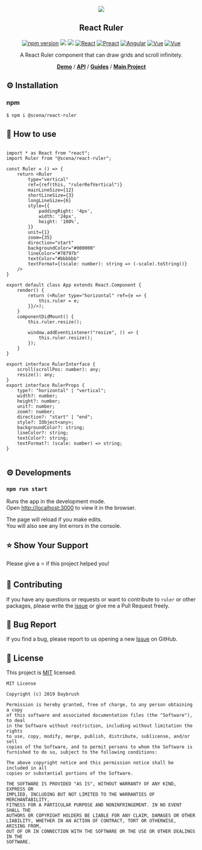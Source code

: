 

<p align="middle" ><img src="https://raw.githubusercontent.com/daybrush/ruler/master/demo/images/ruler.png"/></p>
<h2 align="middle">React Ruler</h2>
<p align="middle">
<a href="https://www.npmjs.com/package/@scena/react-ruler" target="_blank"><img src="https://img.shields.io/npm/v/@scena/react-ruler.svg?style=flat-square&color=007acc&label=version" alt="npm version" /></a>
<img src="https://img.shields.io/badge/language-typescript-blue.svg?style=flat-square"/>
<a href="https://github.com/daybrush/ruler/blob/master/LICENSE" target="_blank"><img src="https://img.shields.io/github/license/daybrush/ruler.svg?style=flat-square&label=license&color=08CE5D"/></a>
<a href="https://github.com/daybrush/ruler/tree/master/packages/react-ruler" target="_blank"><img alt="React" src="https://img.shields.io/static/v1.svg?label=&message=React&style=flat-square&color=61daeb"></a>
<a href="https://github.com/daybrush/ruler/tree/master/packages/preact-ruler" target="_blank"><img alt="Preact" src="https://img.shields.io/static/v1.svg?label=&message=Preact&style=flat-square&color=673ab8"></a>
<a href="https://github.com/daybrush/ruler/tree/master/packages/ngx-ruler" target="_blank"><img alt="Angular" src="https://img.shields.io/static/v1.svg?label=&message=Angular&style=flat-square&color=C82B38"></a>
<a href="https://github.com/daybrush/ruler/tree/master/packages/vue-ruler" target="_blank"><img
    alt="Vue"
    src="https://img.shields.io/static/v1.svg?label=&message=Vue&style=flat-square&color=3fb984"></a>
<a href="https://github.com/daybrush/ruler/tree/master/packages/svelte-ruler" target="_blank"><img
    alt="Vue"
    src="https://img.shields.io/static/v1.svg?label=&message=Svelte&style=flat-square&color=C82B38"></a>
</p>
<p align="middle">A React Ruler component that can draw grids and scroll infinitely.</p>
<p align="middle">
    <a href="https://daybrush.com/ruler" target="_blank"><strong>Demo</strong></a> /
    <a href="https://daybrush.com/ruler/release/latest/doc/" target="_blank"><strong>API</strong></a> /
    <a href="https://github.com/daybrush/guides" target="_blank"><strong>Guides</strong></a> /
    <a href="https://github.com/daybrush/scena" target="_blank"><strong>Main Project</strong></a>
</p>


## ⚙️ Installation
### npm
```sh
$ npm i @scena/react-ruler
```

## 🚀 How to use
```tsx

import * as React from "react";
import Ruler from "@scena/react-ruler";

const Ruler = () => {
    return <Ruler
        type="vertical"
        ref={ref(this, "rulerRefVertical")}
        mainLineSize={12}
        shortLineSize={3}
        longLineSize={6}
        style={{
            paddingRight: '4px',
            width: '24px',
            height: '100%',
        }}
        unit={1}
        zoom={35}
        direction="start"
        backgroundColor="#000000"
        lineColor="#78797b"
        textColor="#bbbbbb"
        textFormat={(scale: number): string => (-scale).toString()}
    />
}

export default class App extends React.Component {
    render() {
        return (<Ruler type="horizontal" ref={e => {
            this.ruler = e;
        }}/>);
    }
    componentDidMount() {
        this.ruler.resize();

        window.addEventListener("resize", () => {
            this.ruler.resize();
        });
    }
}

export interface RulerInterface {
    scroll(scrollPos: number): any;
    resize(): any;
}
export interface RulerProps {
    type?: "horizontal" | "vertical";
    width?: number;
    height?: number;
    unit?: number;
    zoom?: number;
    direction?: "start" | "end";
    style?: IObject<any>;
    backgroundColor?: string;
    lineColor?: string;
    textColor?: string;
    textFormat?: (scale: number) => string;
}


```



## ⚙️ Developments
### `npm run start`

Runs the app in the development mode.<br>
Open [http://localhost:3000](http://localhost:3000) to view it in the browser.

The page will reload if you make edits.<br>
You will also see any lint errors in the console.



## ⭐️ Show Your Support
Please give a ⭐️ if this project helped you!

## 👏 Contributing

If you have any questions or requests or want to contribute to `ruler` or other packages, please write the [issue](https://github.com/daybrush/ruler/issues) or give me a Pull Request freely.

## 🐞 Bug Report

If you find a bug, please report to us opening a new [Issue](https://github.com/daybrush/ruler/issues) on GitHub.


## 📝 License

This project is [MIT](https://github.com/daybrush/ruler/blob/master/LICENSE) licensed.

```
MIT License

Copyright (c) 2019 Daybrush

Permission is hereby granted, free of charge, to any person obtaining a copy
of this software and associated documentation files (the "Software"), to deal
in the Software without restriction, including without limitation the rights
to use, copy, modify, merge, publish, distribute, sublicense, and/or sell
copies of the Software, and to permit persons to whom the Software is
furnished to do so, subject to the following conditions:

The above copyright notice and this permission notice shall be included in all
copies or substantial portions of the Software.

THE SOFTWARE IS PROVIDED "AS IS", WITHOUT WARRANTY OF ANY KIND, EXPRESS OR
IMPLIED, INCLUDING BUT NOT LIMITED TO THE WARRANTIES OF MERCHANTABILITY,
FITNESS FOR A PARTICULAR PURPOSE AND NONINFRINGEMENT. IN NO EVENT SHALL THE
AUTHORS OR COPYRIGHT HOLDERS BE LIABLE FOR ANY CLAIM, DAMAGES OR OTHER
LIABILITY, WHETHER IN AN ACTION OF CONTRACT, TORT OR OTHERWISE, ARISING FROM,
OUT OF OR IN CONNECTION WITH THE SOFTWARE OR THE USE OR OTHER DEALINGS IN THE
SOFTWARE.
```
